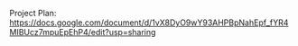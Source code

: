 Project Plan: https://docs.google.com/document/d/1vX8DyO9wY93AHPBpNahEpf_fYR4MIBUcz7mpuEpEhP4/edit?usp=sharing